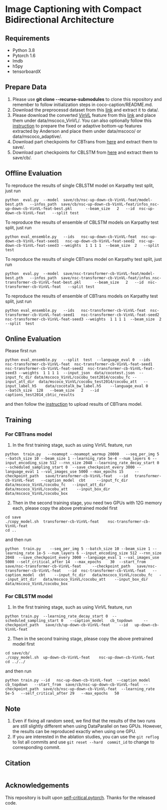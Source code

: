 # Image Captioning with Compact Bidirectional Architecture

## Requirements
- Python 3.8
- Pytorch 1.6
- lmdb
- h5py
- tensorboardX

## Prepare Data
1. Please use **git clone --recurse-submodules** to clone this repository and remember to follow initialization steps in coco-caption/README.md.
2. Download the preprocessd dataset from this [link](https://entuedu-my.sharepoint.com/:u:/g/personal/n1806230d_e_ntu_edu_sg/ESjYq2E7NlJGuyCaNyCSadEBarCtcRtUMR7Nd0UgTIm3-A?e=Rl0Bu2) and extract it to data/.
3. Please download the converted [VinVL](https://github.com/pzzhang/VinVL/blob/main/DOWNLOAD.md#pre-exacted-image-features) feature from this [link](https://entuedu-my.sharepoint.com/:u:/g/personal/n1806230d_e_ntu_edu_sg/ETEt4voFu-hAkxxwbwgZEz0BrGiDizFmqMTf3wGdWlv0bQ?e=FcqLhg) and place them under data/mscoco_VinVL/. You can also optionally follow this [instruction](https://github.com/ruotianluo/self-critical.pytorch/blob/master/data/README.md#convert-from-peteanderson80s-original-file) to prepare the fixed or adaptive  bottom-up features extracted by Anderson and place them under data/mscoco/ or data/mscoco_adaptive/.
4. Download part checkpoints for CBTrans from [here](https://entuedu-my.sharepoint.com/:u:/g/personal/n1806230d_e_ntu_edu_sg/ER1w9q3ekqpKmiVPW_yL2pABY2TSyb_PoyBK0xDqEHH_zg?e=7Hfwdk) and extract them to save/.
5. Download part checkpoints for CBLSTM from [here](https://entuedu-my.sharepoint.com/:u:/g/personal/n1806230d_e_ntu_edu_sg/EVhkGkYbwOxBhY5szkDOxvYBKvobseNee550qmZeaTjpyw?e=WhmiJg) and extract them to save/cb/.

## Offline Evaluation
To reproduce the results of single CBLSTM model on Karpathy test split, just run

```
python  eval.py  --model  save/cb/nsc-up-down-cb-VinVL-feat/model-best.pth   --infos_path  save/cb/nsc-up-down-cb-VinVL-feat/infos_nsc-up-down-cb-VinVL-feat-best.pkl      --beam_size   2   --id  nsc-up-down-cb-VinVL-feat   --split test
```
To reproduce the results of ensemble of CBLSTM models on Karpathy test split, just run
```
python eval_ensemble.py   --ids   nsc-up-down-cb-VinVL-feat  nsc-up-down-cb-VinVL-feat-seed1   nsc-up-down-cb-VinVL-feat-seed2  nsc-up-down-cb-VinVL-feat-seed3 --weights  1 1 1 1  --beam_size  2   --split  test
```

To reproduce the results of single CBTrans model on Karpathy test split, just run

```
python  eval.py  --model  save/nsc-transformer-cb-VinVL-feat/model-best.pth   --infos_path  save/nsc-transformer-cb-VinVL-feat/infos_nsc-transformer-cb-VinVL-feat-best.pkl      --beam_size   2   --id  nsc-transformer-cb-VinVL-feat   --split test
```
To reproduce the results of ensemble of CBTrans models on Karpathy test split, just run
```
python eval_ensemble.py   --ids   nsc-transformer-cb-VinVL-feat  nsc-transformer-cb-VinVL-feat-seed1   nsc-transformer-cb-VinVL-feat-seed2  nsc-transformer-cb-VinVL-feat-seed3 --weights  1 1 1 1  --beam_size  2   --split  test
```



## Online Evaluation
Please first run
```
python eval_ensemble.py   --split  test  --language_eval 0  --ids   nsc-transformer-cb-VinVL-feat  nsc-transformer-cb-VinVL-feat-seed1   nsc-transformer-cb-VinVL-feat-seed2  nsc-transformer-cb-VinVL-feat-seed3 --weights  1 1 1 1  --input_json  data/cocotest.json  --input_fc_dir data/mscoco_VinVL/cocobu_test2014/cocobu_fc --input_att_dir  data/mscoco_VinVL/cocobu_test2014/cocobu_att   --input_label_h5    data/cocotalk_bw_label.h5    --language_eval 0        --batch_size  128   --beam_size   2   --id   captions_test2014_cbtic_results 
```
and then follow the [instruction](https://cocodataset.org/#captions-eval) to upload results of CBTrans model.
## Training

### For CBTrans model
1.  In the first training stage, such as using VinVL feature,  run 
```
python  train.py   --noamopt --noamopt_warmup 20000   --seq_per_img 5 --batch_size 10 --beam_size 1 --learning_rate 5e-4 --num_layers 6 --input_encoding_size 512 --rnn_size 2048 --learning_rate_decay_start 0  --scheduled_sampling_start 0  --save_checkpoint_every 3000 --language_eval 1 --val_images_use 5000 --max_epochs 15     --checkpoint_path   save/transformer-cb-VinVL-feat   --id   transformer-cb-VinVL-feat   --caption_model  cbt     --input_fc_dir   data/mscoco_VinVL/cocobu_fc   --input_att_dir   data/mscoco_VinVL/cocobu_att    --input_box_dir    data/mscoco_VinVL/cocobu_box    
```

2. Then in the second training stage, you need two GPUs with 12G memory each, please copy the above pretrained model first

```
cd save
./copy_model.sh  transformer-cb-VinVL-feat    nsc-transformer-cb-VinVL-feat
cd ..
``` 
and then run
```
python  train.py    --seq_per_img 5 --batch_size 10 --beam_size 1 --learning_rate 1e-5 --num_layers 6 --input_encoding_size 512 --rnn_size 2048  --save_checkpoint_every 3000 --language_eval 1 --val_images_use 5000 --self_critical_after 14  --max_epochs    30  --start_from   save/nsc-transformer-cb-VinVL-feat     --checkpoint_path   save/nsc-transformer-cb-VinVL-feat   --id  nsc-transformer-cb-VinVL-feat   --caption_model  cbt    --input_fc_dir   data/mscoco_VinVL/cocobu_fc   --input_att_dir   data/mscoco_VinVL/cocobu_att    --input_box_dir    data/mscoco_VinVL/cocobu_box 
```
### For CBLSTM model
1.  In the first training stage, such as using VinVL feature,  run 
```
python train.py  --learning_rate_decay_start 0  --scheduled_sampling_start 0   --caption_model   cb_topdown     --checkpoint_path   save/cb/up-down-cb-VinVL-feat    --id   up-down-cb-VinVL-feat
```
2. Then in the second training stage, please copy the above pretrained model first

```
cd save/cb/
./copy_model.sh  up-down-cb-VinVL-feat    nsc-up-down-cb-VinVL-feat
cd ../../
``` 
and then run
```
python train.py --id   nsc-up-down-cb-VinVL-feat  --caption_model cb_topdown   --start_from  save/cb/nsc-up-down-cb-VinVL-feat  --checkpoint_path  save/cb/nsc-up-down-cb-VinVL-feat  --learning_rate 5e-5   --self_critical_after 29   --max_epochs   50
```


## Note
1. Even if  fixing  all random seed, we find that the results of the two runs are still slightly different when using DataParallel on two GPUs. However, the results can be reproduced exactly when using one GPU.
2. If you are interested in the ablation studies, you can use the `git reflog` to list all commits and use `git reset --hard  commit_id` to change to corresponding commit. 

## Citation

```

```

## Acknowledgements
This repository is built upon [self-critical.pytorch](https://github.com/ruotianluo/self-critical.pytorch). Thanks for the released  code.
